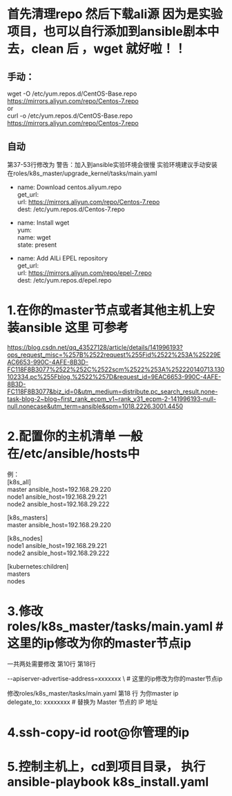 # 首先清理repo 然后下载ali源   因为是实验项目，也可以自行添加到ansible剧本中去，clean 后 ，wget 就好啦！！  

## 手动：
wget -O /etc/yum.repos.d/CentOS-Base.repo https://mirrors.aliyun.com/repo/Centos-7.repo  
or  
curl -o /etc/yum.repos.d/CentOS-Base.repo https://mirrors.aliyun.com/repo/Centos-7.repo  
## 自动  
第37-53行修改为   警告：加入到ansible实验环境会很慢  实验环境建议手动安装  
在roles/k8s_master/upgrade_kernel/tasks/main.yaml  
- name: Download centos.aliyum.repo  
  get_url:  
    url: https://mirrors.aliyun.com/repo/Centos-7.repo  
    dest: /etc/yum.repos.d/Centos-7.repo  

- name: Install wget  
  yum:  
    name: wget   
    state: present  

- name: Add AILi EPEL repository  
  get_url:  
    url: https://mirrors.aliyun.com/repo/epel-7.repo  
    dest: /etc/yum.repos.d/epel.repo  

# 1.在你的master节点或者其他主机上安装ansible    这里  可参考  
https://blog.csdn.net/qq_43527128/article/details/141996193?ops_request_misc=%257B%2522request%255Fid%2522%253A%25229EAC6653-990C-4AFE-8B3D-FC118F8B3077%2522%252C%2522scm%2522%253A%252220140713.130102334.pc%255Fblog.%2522%257D&request_id=9EAC6653-990C-4AFE-8B3D-FC118F8B3077&biz_id=0&utm_medium=distribute.pc_search_result.none-task-blog-2~blog~first_rank_ecpm_v1~rank_v31_ecpm-2-141996193-null-null.nonecase&utm_term=ansible&spm=1018.2226.3001.4450  
# 2.配置你的主机清单  一般在/etc/ansible/hosts中  
例：  
[k8s_all]  
master ansible_host=192.168.29.220  
node1 ansible_host=192.168.29.221  
node2 ansible_host=192.168.29.222  

[k8s_masters]  
master ansible_host=192.168.29.220  

[k8s_nodes]  
node1 ansible_host=192.168.29.221  
node2 ansible_host=192.168.29.222  

[kubernetes:children]  
masters  
nodes  


# 3.修改roles/k8s_master/tasks/main.yaml  # 这里的ip修改为你的master节点ip  
一共两处需要修改  第10行  第18行  
  
  --apiserver-advertise-address=xxxxxxx \      # 这里的ip修改为你的master节点ip  

  修改roles/k8s_master/tasks/main.yaml  第18 行  为你master ip  
  delegate_to: xxxxxxxx     # 替换为 Master 节点的 IP 地址  

# 4.ssh-copy-id root@你管理的ip  

# 5.控制主机上，cd到项目目录， 执行ansible-playbook k8s_install.yaml  
